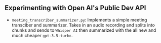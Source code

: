 ## Experimenting with Open AI's Public Dev API
- `meeting_transcriber_summarizer.py`: Implements a simple meeting transciber and summarizer. Takes in an audio recording and splits into chunks and sends to `Whisper AI` then summarized with the all new and much cheaper `gpt-3.5-turbo`.